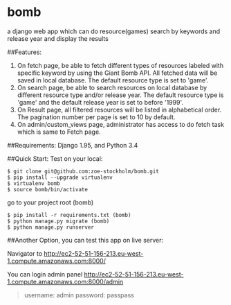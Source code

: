 # bomb
a django web app which can do resource(games) search by keywords and release year and display the results

##Features:
1. On fetch page, be able to fetch different types of resources labeled with specific keyword by using the Giant Bomb API. All fetched data will be saved in local database. The default resource type is set to 'game'.
2. On search page, be able to search resources on local database by different resource type and/or release year. The default resource type is 'game' and the default release year is set to before '1999'.
3. On Result page, all filtered resources will be listed in alphabetical order. The pagination number per page is set to 10 by default.
4. On admin/custom_views page, administrator has access to do fetch task which is same to Fetch page.

##Requirements:
Django 1.95, and Python 3.4

##Quick Start: Test on your local:
```
$ git clone git@github.com:zoe-stockholm/bomb.git
$ pip install --upgrade virtualenv
$ virtualenv bomb
$ source bomb/bin/activate
```
go to your project root (bomb)
```
$ pip install -r requirements.txt (bomb)
$ python manage.py migrate (bomb)
$ python manage.py runserver
```

##Another Option, you can test this app on live server:

Navigator to http://ec2-52-51-156-213.eu-west-1.compute.amazonaws.com:8000/

You can login admin panel http://ec2-52-51-156-213.eu-west-1.compute.amazonaws.com:8000/admin

>username: admin
>password: passpass
